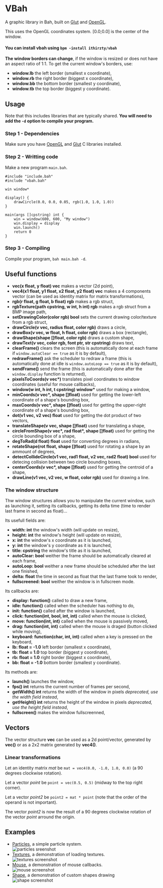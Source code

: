 # VBah
A graphic library in Bah, built on [Glut](https://www.opengl.org/resources/libraries/glut/) and [OpenGL](https://www.opengl.org/).

This uses the OpenGL coordinates system. [0.0;0.0] is the center of the window.

#### You can install vbah using `bpm -install ithirzty/vbah`

**The window borders can change**, if the window is resized or does not have an aspect ratio of 1:1.
To get the current window's borders, use:
- **window.lb** the left border (smallest x coordinate),
- **window.rb** the right border (biggest x coordinate),
- **window.bb** the bottom border (smallest y coordinate),
- **window.tb** the top border (biggest y coordinate).

## Usage
Note that this includes libraries that are typically shared.
**You will need to add the `-d` option to compile your program.**

### Step 1 - Dependencies
Make sure you have [OpenGL](https://www.opengl.org/) and [Glut](https://www.opengl.org/resources/libraries/glut/) C libraries installed.


### Step 2 - Writting code
Make a new program `main.bah`.
```bah
#include "include.bah"
#include "vbah.bah"

win window*

display() {
    drawCircle(0.0, 0.0, 0.05, rgb(1.0, 1.0, 1.0))
}

main(args []cpstring) int {
    win = window(600, 600, "My window")
    win.display = display
    win.launch()
    return 0
}
```

### Step 3 - Compiling
Compile your program, `bah main.bah -d`.

## Useful functions
- **vec(x float, y float) vec** makes a vector (2d point),
- **vec4(x1 float, y1 float, x2 float, y2 float) vec** makes a 4 components vector (can be used as identity matrix for matrix transformations),
- **rgb(r float, g float, b float) rgb** makes a rgb struct,
- **rgbTexture(path cpstring, w int, h int) rgb** makes a rgb struct from a BMP image path,
- **setDrawingColor(color rgb) bool** sets the current drawing color/texture from a rgb struct,
- **drawCircle(v vec, radius float, color rgb)** draws a circle,
- **drawBox(v vec, w float, h float, color rgb)** draws a box (rectangle),
- **drawShape(shape []float, color rgb)** draws a custom shape,
- **drawText(v vec, color rgb, font ptr, str cpstring)** draws text,
- **clearFrame()** clears the screen (this is automatically done at each frame if `window.autoClear == true` as it is by default),
- **redrawFrame()** ask the scheduler to redraw a frame (this is automatically done at idle is `window.autoLoop == true` as it is by default),
- **sendFrame()** send the frame (this is automatically done after the `window.display` function is returned),
- **pixelsToCoords(v vec&ast;)** translates pixel coordinates to window coordinates (useful for mouse callbacks),
- **window(w int, h int, t cpstring) window&ast;** used for making a window,
- **minCoords(v vec&ast;, shape []float)** used for getting the lower-left coordinate of a shape's bounding box,
- **maxCoords(v vec&ast;, shape []float)** used for getting the upper-right coordinate of a shape's bounding box,
- **dot(v1 vec, v2 vec) float** used for getting the dot product of two vectors,
- **translateShape(v vec, shape []float)** used for translating a shape,
- **circleFromShape(v vec&ast;, rad float&ast;, shape []float)** used for getting the circle bounding box of a shape,
- **degToRad(d float) float** used for converting degrees in radians,
- **rotateShape(rot float, shape []float)** used for rotating a shape by an ammount of degrees,
- **detectCollideCircle(v1 vec, rad1 float, v2 vec, rad2 float) bool** used for detecing collision between two circle bounding boxes,
- **centerCoords(v vec&ast;, shape []float)** used for getting the centroid of a shape,
- **drawLine(v1 vec, v2 vec, w float, color rgb)** used for drawing a line.

### The window structure
Thw window structures allows you to manipulate the current window, such as launching it, setting its callbacks, getting its delta time (time to render last frame in second as float)...

Its usefull fields are:
- **width: int** the window's width (will update on resize),
- **height: int** the window's height (will update on resize),
- **x: int** the window's x coordinate as it is launched,
- **y: int** the window's y coordinate as it is launched,
- **title: cpstring** the window's title as it is launched,
- **autoClear: bool** weither the frame should be automatically cleared at each frame,
- **autoLoop: bool** weither a new frame should be scheduled after the last one finished,
- **delta: float** the time in second as float that the last frame took to render,
- **fullscreened: bool** weither the window is in fullscreen mode.

Its callbacks are:
- **display: function()**  called to draw a new frame,
- **idle: function()** called when the scheduler has nothing to do,
- **init: function()** called after the window is launched,
- **click: function(int, bool, int, int)** called when the mouse is clicked,
- **move: function(int, int)** called when the mouse is passively moved,
- **drag: function(int, int)** called when the mouse is draged (button clicked while moving),
- **keyboard: function(char, int, int)** called when a key is pressed on the keyboard,
- **lb: float = -1.0** left border (smallest x coordinate),
- **tb: float = 1.0** top border (biggest y coordinate),
- **rb: float = 1.0** right border (biggest x coordinate),
- **bb: float = -1.0** bottom border (smallest y coordinate).

Its methods are:
- **launch()** launches the window,
- **fps() int** returns the current number of frames per second,
- **getWidth() int** returns the width of the window in pixels *deprecated, use the width field instead*,
- **getHeight() int** returns the height of the window in pixels *deprecated, use the height field instead*,
- **fullscreen()** makes the window fullscreenned,

## Vectors
The vector structure **vec** can be used as a 2d point/vector, generated by **vec()** or as a 2x2 matrix generated by **vec4()**.

### Linear transformations
Let an identity matrix *mat* be `mat = vec4(0.0, -1.0, 1.0, 0.0)` (a 90 degrees clockwise rotation).

Let a vector *point* be `point = vec(0.5, 0.5)` (midway to the top right corner).

Let a vector *point2* be `point2 = mat * point` (note that the order of the operand is not important).

The vector *point2* is now the result of a 90 degrees clockwise rotation of the vector *point* arround the origin.

## Examples
- [Particles](./examples/particles.bah), a simple particle system. <br> ![particles sreenshot](./screenshots/particles.png)
- [Textures](./examples/textures.bah), a demonstration of loading textures. <br> ![textures screenshot](./screenshots/textures.png)
- [Mouse](./examples/mouse.bah), a demonstration of mouse callbacks. <br> ![mouse screenshot](./screenshots/mouse.gif)
- [Shape](./examples/shape.bah), a demonstration of custom shapes drawing <br> ![shape screenshot](./screenshots/shape.png)